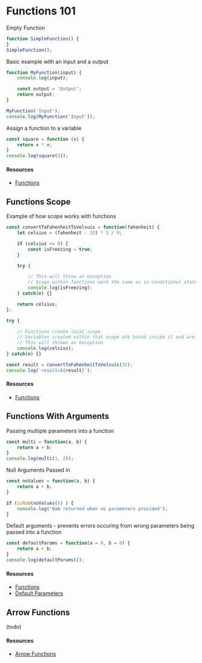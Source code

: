 
# Functions 101

Empty Function

```javascript
function SimpleFunction() {
}
SimpleFunction();
```

Basic example with an input and a output

```javascript
function MyFunction(input) {
    console.log(input);

    const output = 'Output';
    return output;
}

MyFunction('Input');
console.log(MyFunction('Input'));
```

Assign a function to a variable

```javascript
const square = function (x) {
    return x * x;
}
console.log(square(3));
```
#### Resources

-   [Functions](https://developer.mozilla.org/en-US/docs/Web/JavaScript/Reference/Global_Objects/Function)

## Functions Scope

Example of how scope works with functions

```javascript
const convertToFahenheitToVelsuis = function(fahenheit) {
    let celsius = (fahenheit - 32) * 5 / 9;

    if (celsius <= 0) {
        const isFreezing = true;
    }

    try {

        // This will throw an exception
        // Scope within functions work the same as in conditional statements
        console.log(isFreezing);
    } catch(e) {}

    return celsius;
};

try {

    // Functions create local scope
    // Variables created within that scope are bound inside it and are not globally accessable
    // This will thrown an exception
    console.log(celsius); 
} catch(e) {}

const result = convertToFahenheitToVelsuis(32);
console.log(`result=${result}`);
```
#### Resources
-   [Functions](https://developer.mozilla.org/en-US/docs/Web/JavaScript/Reference/Global_Objects/Function)

## Functions With Arguments

Passing multiple parameters into a function

```javascript
const multi = function(a, b) {
    return a + b;
}
console.log(multi(1, 2));
```

Null Arguments Passed in

```javascript
const noValues = function(a, b) {
    return a + b;
}

if (isNaN(noValues()) ) {
    console.log('NaN returned when no parameters provided');
}
```

Default arguments - prevents errors occuring from wrong parameters being passed into a function

```javascript
const defaultParams = function(a = 0, b = 0) {
    return a + b;
}
console.log(defaultParams());
```
#### Resources

-   [Functions](https://developer.mozilla.org/en-US/docs/Web/JavaScript/Reference/Global_Objects/Function)
-   [Default Parameters](https://developer.mozilla.org/en-US/docs/Web/JavaScript/Reference/Functions/Default_parameters)

## Arrow Functions

(todo)

#### Resources
-   [Arrow Functions](https://developer.mozilla.org/en-US/docs/Web/JavaScript/Reference/Functions/Arrow_functions)   
